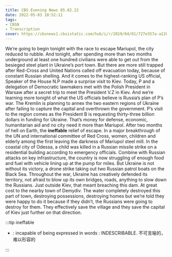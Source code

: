 ```yaml
---
title: CBS Evening News 05.02.22
date: 2022-05-03 18:52:11
tags:
- CBSN
- Transcription
cover: https://cbsnews1.cbsistatic.com/hub/i/r/2019/04/01/727e357a-a126-4138-a2c5-4d3222669d57/thumbnail/640x360/3ff2761028dc5c65cc4f07acd54bcd5c/cbsn2-logo-1920x1080.jpg
---
```

We’re going to begin tonight with the race to escape Mariupol, the city reduced to rubble. And tonight, after spending more than two months underground at least one hundred civilians were able to get out from the besieged steel plant in Ukraine’s port town. But there are more still trapped after Red-Cross and United Nations called off evacuation today, because of constant Russian shelling. And it comes to the highest-ranking US official, Speaker of the House N.P made a surprise visit to Kiev. Today, P and a delegation of Democratic lawmakers met with the Polish President in Warsaw after a secret trip to meet the President V.Z in Kiev. And we’re learning more tonight of what the US officials believe is Russia’s plan of P’s war. The Kremlin is planning to annex the two eastern regions of Ukraine after failing to capture the capital and overthrown the government. P’s visit to the region comes as the President B is requesting thirty-three billion dollars in funding for Ukraine. That’s money for defense, economic, humanitarian aid and no city need it more than Mariupol. After two months of hell on Earth, the **ineffable** relief of escape. In a major breakthrough of the UN and international committee of Red Cross, women, children and elderly among the first leaving the darkness of Mariupol steel mill. In the coastal city of Odessa, a child was killed in a Russian missile strike on a residential building according to emergency officials. Combine with Russian attacks on key infrastructure, the country is now struggling of enough food and fuel with vehicle lining up at the pump for miles. But Ukraine is not without its victory, a drone strike taking out two Russian patrol boats on the Black Sea. Throughout the war, Ukraine has creatively defended its territory, not afraid to blow up its own bridges, roads, anything to slow down the Russians. Just outside Kiev, that meant breaching this dam. At great cost to the nearby town of Demydiv. The water completely destroyed this part of town, destroying possessions, destroying homes but we’re told they were happy to do it because if they didn’t, the Russians were going to destroy for them. They effectively save the village and they save the capital of Kiev just further on that direction.

:::tip ineffable

- : incapable of being expressed in words : INDESCRIBABLE. 不可言喻的，难以形容的
  
:::
